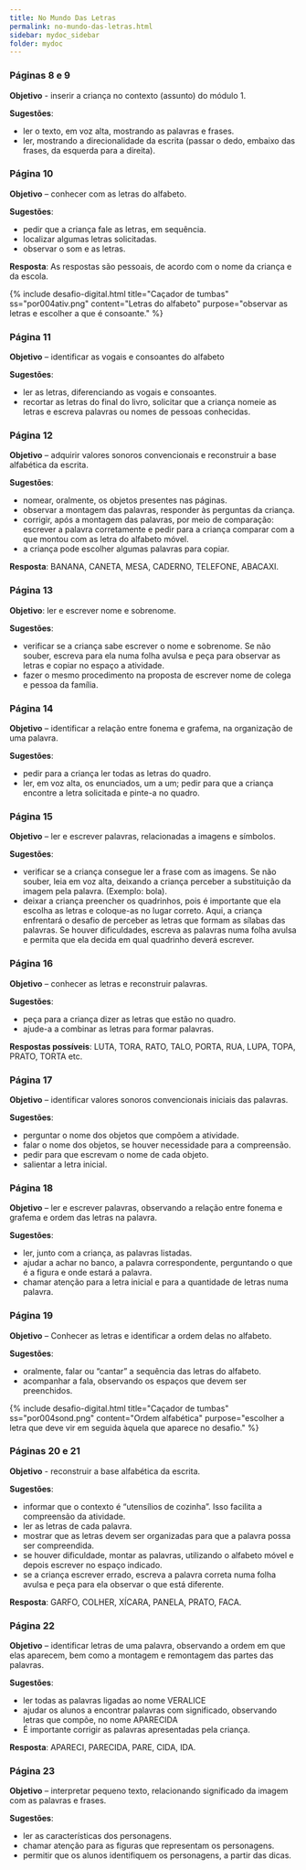 ```yaml
---
title: No Mundo Das Letras
permalink: no-mundo-das-letras.html
sidebar: mydoc_sidebar
folder: mydoc
---
```



### Páginas 8 e 9  

**Objetivo** - inserir a criança no contexto (assunto) do módulo 1.

**Sugestões**:
- ler o texto, em voz alta, mostrando as palavras e frases.
- ler, mostrando a direcionalidade da escrita (passar o dedo, embaixo das frases, da esquerda para a direita).

### Página 10

**Objetivo** – conhecer com as letras do alfabeto.

**Sugestões**:
- pedir que a criança fale as letras, em sequência.
- localizar algumas letras solicitadas.
- observar o som e as letras.

**Resposta**: As respostas são pessoais, de acordo com o nome da criança e da escola.

{% include desafio-digital.html
    title="Caçador de tumbas"
    ss="por004ativ.png"
    content="Letras do alfabeto"
    purpose="observar as letras e escolher a que é consoante."
%}


### Página 11

**Objetivo** – identificar as vogais e consoantes do alfabeto

**Sugestões**:
- ler as letras, diferenciando as vogais e consoantes.
- recortar as letras do final do livro, solicitar que a criança nomeie as letras e escreva palavras ou nomes de pessoas conhecidas.

### Página 12

**Objetivo** – adquirir valores sonoros convencionais e reconstruir a base alfabética da escrita.

**Sugestões**: 
- nomear, oralmente, os objetos presentes nas páginas.
- observar a montagem das palavras, responder às perguntas da criança.
- corrigir, após a montagem das palavras, por meio de comparação:
escrever a palavra corretamente e pedir para a criança comparar com a que montou com as letra do alfabeto móvel.
- a criança pode escolher algumas palavras para copiar.

**Resposta**: BANANA, CANETA, MESA, CADERNO, TELEFONE, ABACAXI.

### Página 13

**Objetivo**: ler e escrever nome e sobrenome.

**Sugestões**:
- verificar se a criança sabe escrever o nome e sobrenome. Se não souber, escreva para ela numa folha avulsa e peça para observar as letras e copiar no espaço a atividade.
- fazer o mesmo procedimento na proposta de escrever nome de colega e pessoa da família.

### Página 14

**Objetivo** – identificar a relação entre fonema e grafema, na organização de uma palavra.

**Sugestões**:
- pedir para a criança ler todas as letras do quadro.
- ler, em voz alta, os enunciados, um a um; pedir para que a criança encontre a letra solicitada e pinte-a no quadro.

### Página 15

**Objetivo** – ler e escrever palavras, relacionadas a imagens e símbolos.

**Sugestões**:
- verificar se a criança consegue ler a frase com as imagens. Se não souber, leia em voz alta, deixando a criança perceber a substituição da imagem pela palavra. (Exemplo: bola).
- deixar a criança preencher os quadrinhos, pois é importante que ela escolha as letras e coloque-as no lugar correto.  Aqui, a criança enfrentará o desafio de perceber as letras que formam as sílabas das palavras. Se houver dificuldades, escreva as palavras numa folha avulsa e permita que ela decida em qual quadrinho deverá escrever.

### Página 16

**Objetivo** – conhecer as letras e reconstruir palavras.

**Sugestões**:
- peça para a criança dizer as letras que estão no quadro.
- ajude-a a combinar as letras para formar palavras. 

**Respostas possíveis**: LUTA, TORA, RATO, TALO, PORTA, RUA, LUPA, TOPA, PRATO, TORTA etc.

### Página 17

**Objetivo** – identificar valores sonoros convencionais iniciais das palavras.

**Sugestões**: 
- perguntar o nome dos objetos que compõem a atividade. 
- falar o nome dos objetos, se houver necessidade para a compreensão.
- pedir para que escrevam o nome de cada objeto.
- salientar a letra inicial.

### Página 18

**Objetivo** – ler e escrever palavras, observando a relação entre fonema e grafema e ordem das letras na palavra.

**Sugestões**:
- ler, junto com a criança, as palavras listadas.
- ajudar a achar no banco, a palavra correspondente, perguntando o que é a figura e onde estará a palavra.
- chamar atenção para a letra inicial e para a quantidade de letras numa palavra.


### Página 19

**Objetivo** – Conhecer as letras e identificar a ordem delas no alfabeto.

**Sugestões**:
- oralmente, falar ou “cantar” a sequência das letras do alfabeto.
- acompanhar a fala, observando os espaços que devem ser preenchidos.

{% include desafio-digital.html
    title="Caçador de tumbas"
    ss="por004sond.png"
    content="Ordem alfabética"
    purpose="escolher a letra que deve vir em seguida àquela que aparece no desafio."
%}

### Páginas 20 e 21

**Objetivo** -  reconstruir a base alfabética da escrita.

**Sugestões**:
- informar que o contexto é “utensílios de cozinha”. Isso facilita a compreensão da atividade.
- ler as letras de cada palavra.
- mostrar que as letras devem ser organizadas para que a palavra possa ser compreendida.
- se houver dificuldade, montar as palavras, utilizando o alfabeto móvel e depois escrever no espaço indicado.
- se a criança escrever errado, escreva a palavra correta numa folha avulsa e peça para ela observar o que está diferente.

**Resposta**: GARFO, COLHER, XÍCARA, PANELA, PRATO, FACA.

### Página 22

**Objetivo** – identificar letras de uma palavra, observando a ordem em que elas aparecem, bem como a montagem e remontagem das partes das palavras. 

**Sugestões**: 
- ler todas as palavras ligadas ao nome VERALICE
- ajudar os alunos a encontrar palavras com significado, observando letras que compõe, no nome APARECIDA
- É importante corrigir as palavras apresentadas pela criança.

**Resposta**: APARECI, PARECIDA, PARE, CIDA, IDA.

### Página 23

**Objetivo** – interpretar pequeno texto, relacionando significado da imagem com as palavras e frases.

**Sugestões**: 
- ler as características dos personagens.
- chamar atenção para as figuras que representam os personagens.
- permitir que os alunos identifiquem os personagens, a partir das dicas.